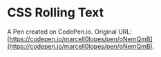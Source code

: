 # CSS Rolling Text

A Pen created on CodePen.io. Original URL: [https://codepen.io/marcell0lopes/pen/oNemQmB](https://codepen.io/marcell0lopes/pen/oNemQmB).

